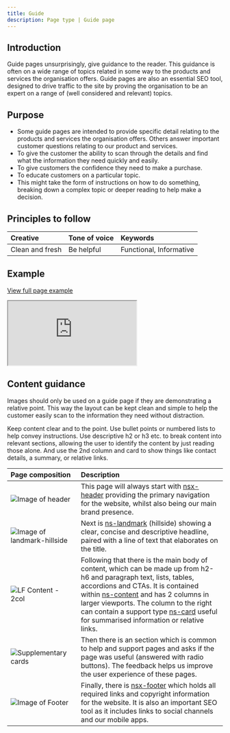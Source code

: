 ```yaml
---
title: Guide
description: Page type | Guide page
---
```


## Introduction

Guide pages unsurprisingly, give guidance to the reader. This guidance is often on a wide range of topics related in some way to the products and services the organisation offers. Guide pages are also an essential SEO tool, designed to drive traffic to the site by proving the organisation to be an expert on a range of (well considered and relevant) topics.

## Purpose

* Some guide pages are intended to provide specific detail relating to the products and services the organisation offers. Others answer important customer questions relating to our product and services.
* To give the customer the ability to scan through the details and find what the information they need quickly and easily.
* To give customers the confidence they need to make a purchase.
* To educate customers on a particular topic.
* This might take the form of instructions on how to do something, breaking down a complex topic or deeper reading to help make a decision.

## Principles to follow

| Creative | Tone of voice | Keywords |
| :--- | :--- | :--- |
| Clean and fresh | Be helpful | Functional, Informative |

## Example

<div class="storybook-embed page">
  <p><a href="https://www.britishgas.co.uk/nucleus/demo/iframe.html?id=examples-page-types--guide&amp;viewMode=story">View full page example</a></p>
  <iframe src="https://www.britishgas.co.uk/nucleus/demo/iframe.html?id=examples-page-types--guide&amp;viewMode=story&amp;nav=0" title="Nucleus: examples-page-types--guide" sandbox="allow-forms allow-modals allow-popups allow-presentation allow-same-origin allow-scripts"></iframe>
</div>

## Content guidance

Images should only be used on a guide page if they are demonstrating a relative point. This way the layout can be kept clean and simple to help the customer easily scan to the information they need without distraction. 

Keep content clear and to the point. Use bullet points or numbered lists to help convey instructions. Use descriptive h2 or h3 etc. to break content into relevant sections, allowing the user to identify the content by just reading those alone. And use the 2nd column and card to show things like contact details, a summary, or relative links.

| Page&nbsp;composition | Description |
| :--- | :--- |
| ![Image of header](https://user-images.githubusercontent.com/78355810/121555708-250d1f00-ca0b-11eb-86b9-df4a65ccfb60.png) | This page will always start with [nsx-header](/components/nsx-header) providing the primary navigation for the website, whilst also being our main brand presence. |
| ![Image of landmark-hillside](https://user-images.githubusercontent.com/78355810/122067713-b6093f00-cdeb-11eb-8ee8-8b07c8c71bdf.png) | Next is [ns-landmark](/components/ns-landmark) (hillside) showing a clear, concise and descriptive headline, paired with a line of text that elaborates on the title. |
| ![LF Content - 2col](https://user-images.githubusercontent.com/78355810/123948174-12965d80-d999-11eb-9638-5841184801f0.png) | Following that there is the main body of content, which can be made up from h2-h6 and paragraph text, lists, tables, accordions and CTAs. It is contained within [ns-content](/components/ns-content) and has 2 columns in larger viewports. The column to the right can contain a support type [ns-card](/components/ns-card) useful for summarised information or relative links. |
| ![Supplementary cards](https://user-images.githubusercontent.com/78355810/123975760-80508280-d9b5-11eb-896e-fa0cb1f87de0.png) | Then there is an section which is common to help and support pages and asks if the page was useful (answered with radio buttons). The feedback helps us improve the user experience of these pages.  |
| ![Image of Footer](https://user-images.githubusercontent.com/78355810/121567323-57704980-ca16-11eb-9951-598055b9808c.png) | Finally, there is [nsx-footer](/components/nsx-footer) which holds all required links and copyright information for the website. It is also an important SEO tool as it includes links to social channels and our mobile apps. |
